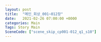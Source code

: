 ```yaml
---
layout: post
title:  "메인_회상_001~012장"
date:   2021-02-26 07:00:00 +0000
categories: Main
Tags: Story Main
SceneCode: ["scene_skip_cp001-012_q1_s10"]
---
```

